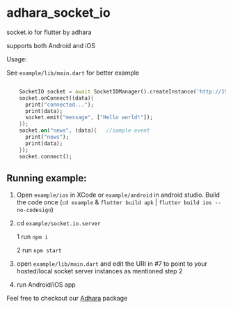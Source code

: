 # adhara_socket_io

socket.io for flutter by adhara

supports both Android and iOS


Usage:

See `example/lib/main.dart` for better example

```dart

    SocketIO socket = await SocketIOManager().createInstance('http://192.168.1.2:7000/');       //TODO change the port  accordingly
    socket.onConnect((data){
      print("connected...");
      print(data);
      socket.emit("message", ["Hello world!"]);
    });
    socket.on("news", (data){   //sample event
      print("news");
      print(data);
    });
    socket.connect();

```

## Running example:


1. Open `example/ios` in XCode or `example/android` in android studio. Build the code once (`cd example` & `flutter build apk` | `flutter build ios --no-codesign`)
2. cd `example/socket.io.server`

	1 run `npm i`

	2 run `npm start`

3. open `example/lib/main.dart` and edit the URI in #7 to point to your hosted/local socket server instances as mentioned step 2
4. run Android/iOS app


Feel free to checkout our [Adhara](https://pub.dartlang.org/packages/adhara) package